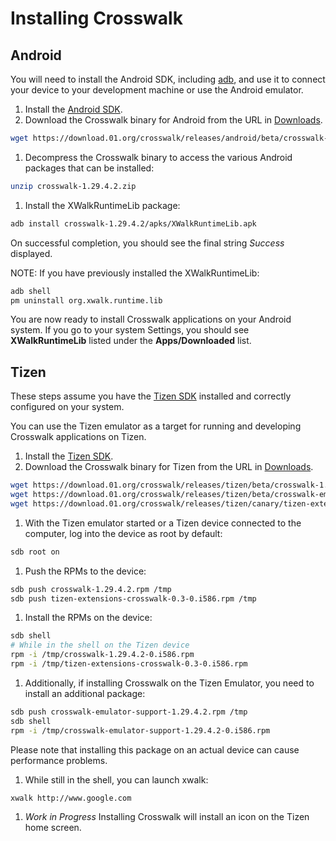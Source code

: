 # Installing Crosswalk

## Android

You will need to install the Android SDK, including [adb](http://developer.android.com/tools/help/adb.html), and use it to connect your device to your development machine or use the Android emulator.

1. Install the [Android SDK](http://developer.android.com/sdk/index.html).
1. Download the Crosswalk binary for Android from the URL in [Downloads](#documentation/downloads/files).
```sh
wget https://download.01.org/crosswalk/releases/android/beta/crosswalk-1.29.4.2.zip
```
1. Decompress the Crosswalk binary to access the various Android packages that can be installed:
```sh
unzip crosswalk-1.29.4.2.zip
```
1. Install the XWalkRuntimeLib package:
```sh
adb install crosswalk-1.29.4.2/apks/XWalkRuntimeLib.apk
```
On successful completion, you should see the final string *Success* displayed.

NOTE: If you have previously installed the XWalkRuntimeLib:
```sh
adb shell
pm uninstall org.xwalk.runtime.lib
```

You are now ready to install Crosswalk applications on your Android 
system. If you go to your system Settings, you should see 
**XWalkRuntimeLib** listed under the **Apps/Downloaded** list.

## Tizen
These steps assume you have the [Tizen SDK](https://developer.tizen.org/downloads/tizen-sdk) installed and correctly configured on your system. 

You can use the Tizen emulator as a target for running and developing Crosswalk applications on Tizen.

1. Install the [Tizen SDK](http://developer.tizen.org/downloads/tizen-sdk).
1. Download the Crosswalk binary for Tizen from the URL in [Downloads](#documentation/downloads/files).
```sh
wget https://download.01.org/crosswalk/releases/tizen/beta/crosswalk-1.29.4.2-0.i586.rpm
wget https://download.01.org/crosswalk/releases/tizen/beta/crosswalk-emulator-support-1.29.4.2-0.i586.rpm
wget https://download.01.org/crosswalk/releases/tizen/canary/tizen-extensions-crosswalk-0.3-0.i586.rpm
```
1. With the Tizen emulator started or a Tizen device connected to the computer, log into the device as root by default:
```sh
sdb root on
```
1. Push the RPMs to the device:
```sh
sdb push crosswalk-1.29.4.2.rpm /tmp
sdb push tizen-extensions-crosswalk-0.3-0.i586.rpm /tmp
```
1. Install the RPMs on the device:
```sh
sdb shell
# While in the shell on the Tizen device
rpm -i /tmp/crosswalk-1.29.4.2-0.i586.rpm
rpm -i /tmp/tizen-extensions-crosswalk-0.3-0.i586.rpm
```
1. Additionally, if installing Crosswalk on the Tizen Emulator, you need to install an additional package:
```sh
sdb push crosswalk-emulator-support-1.29.4.2.rpm /tmp
sdb shell
rpm -i /tmp/crosswalk-emulator-support-1.29.4.2-0.i586.rpm
```
Please note that installing this package on an actual device can cause performance problems.
1. While still in the shell, you can launch xwalk: 
```sh
xwalk http://www.google.com
```
1. *Work in Progress* Installing Crosswalk will install an icon on the Tizen home screen.
